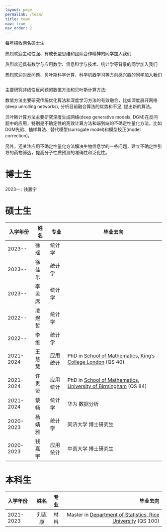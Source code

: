 ```yaml
---
layout: page
permalink: /team/
title: team
nav: true
nav_order: 2
---
```


每年招收两名硕士生

热烈欢迎主动性强、有成长型思维和团队合作精神的同学加入我们

热烈欢迎具有数学与应用数学、信息科学与技术、统计学等背景的同学加入我们

热烈欢迎对反问题、贝叶斯科学计算、科学机器学习等方向感兴趣的同学加入我们
```markdown
```

主要研究非线性反问题的数值方法和贝叶斯计算方法:

数值方法主要研究传统优化算法和深度学习方法的有效融合，比如深度展开网络(deep unrolling networks), 分析目前融合算法的优势和不足, 提出新的算法。

贝叶斯计算方法主要研究深度生成网络(deep generative models, DGM)在反问题中的应用，特别是不确定性的高效计算方法和端到端的不确定性量化方法。比如DGM先验、抽样算法、替代模型(surrogate model)和模型校正(model correction)。

另外，还关注应用不确定性量化方法解决生物信息学的一些问题，建立不确定性引导的药物筛选，提高分子性质预测的准确性和泛化性。


# 博士生
2023-- : 钱嘉宇

# 硕士生
| 入学年份  | 姓名  | 专业     | 毕业去向 |
|---------|-----|----|--------------------------------------------------------------|
| 2023--  | 徐  瑶 | 统计学   |  |
| 2023--  | 徐佳乐 | 统计学   |  |
| 2023--  | 李孟席 | 统计学   |  |
| 2022--  | 凌煜哲 | 统计学   |  |
| 2022--  | 李  维 | 统计学   |  |
| 2021-2024 | 王慧慧 | 应用统计 | PhD in [School of Mathematics, King’s College London](https://www.kcl.ac.uk/mathematics) (QS 40) |
| 2021-2024 | 许贵贤 | 应用统计 | PhD in [School of Mathematics, University of Birmingham](https://www.birmingham.ac.uk/schools/mathematics) (QS 84) |
| 2021-2024 | 蔡  畅 | 统计学   | 华为 数据分析 |
| 2020-2023 | 杨婧雅 | 统计学   | 同济大学 博士研究生 |
| 2020-2023 | 钱嘉宇 | 应用统计 | 中南大学 博士研究生 |


# 本科生
| 入学年份  | 姓名  | 专业 | 毕业去向 |
|:---------|:-----:|:----:|--------------------------------------------------------------:|
| 2021-2023 | 刘志康 | 材料 |Master in [Department of Statistics, Rice University](https://statistics.rice.edu/) (QS 100) |

